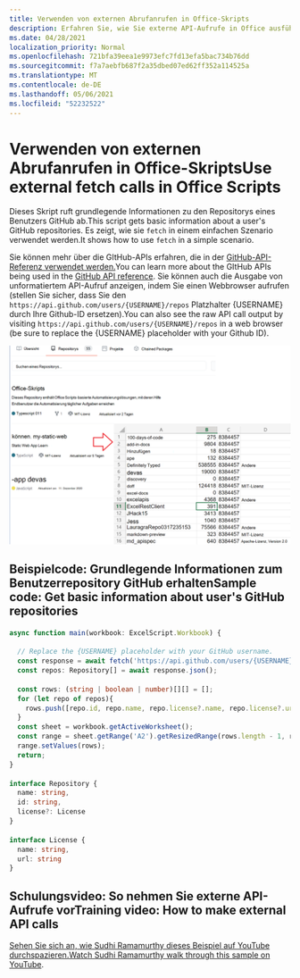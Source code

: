 ```yaml
---
title: Verwenden von externen Abrufanrufen in Office-Skripts
description: Erfahren Sie, wie Sie externe API-Aufrufe in Office ausführen.
ms.date: 04/28/2021
localization_priority: Normal
ms.openlocfilehash: 721bfa39eea1e9973efc7fd13efa5bac734b76dd
ms.sourcegitcommit: f7a7aebfb687f2a35dbed07ed62ff352a114525a
ms.translationtype: MT
ms.contentlocale: de-DE
ms.lasthandoff: 05/06/2021
ms.locfileid: "52232522"
---
```

# <a name="use-external-fetch-calls-in-office-scripts"></a><span data-ttu-id="3dd82-103">Verwenden von externen Abrufanrufen in Office-Skripts</span><span class="sxs-lookup"><span data-stu-id="3dd82-103">Use external fetch calls in Office Scripts</span></span>

<span data-ttu-id="3dd82-104">Dieses Skript ruft grundlegende Informationen zu den Repositorys eines Benutzers GitHub ab.</span><span class="sxs-lookup"><span data-stu-id="3dd82-104">This script gets basic information about a user's GitHub repositories.</span></span> <span data-ttu-id="3dd82-105">Es zeigt, wie sie `fetch` in einem einfachen Szenario verwendet werden.</span><span class="sxs-lookup"><span data-stu-id="3dd82-105">It shows how to use `fetch` in a simple scenario.</span></span>

<span data-ttu-id="3dd82-106">Sie können mehr über die GItHub-APIs erfahren, die in der [GitHub-API-Referenz verwendet werden.](https://docs.github.com/rest/reference/repos#list-repositories-for-a-user)</span><span class="sxs-lookup"><span data-stu-id="3dd82-106">You can learn more about the GItHub APIs being used in the [GitHub API reference](https://docs.github.com/rest/reference/repos#list-repositories-for-a-user).</span></span> <span data-ttu-id="3dd82-107">Sie können auch die Ausgabe von unformatiertem API-Aufruf anzeigen, indem Sie einen Webbrowser aufrufen (stellen Sie sicher, dass Sie den `https://api.github.com/users/{USERNAME}/repos` Platzhalter {USERNAME} durch Ihre Github-ID ersetzen).</span><span class="sxs-lookup"><span data-stu-id="3dd82-107">You can also see the raw API call output by visiting `https://api.github.com/users/{USERNAME}/repos` in a web browser (be sure to replace the {USERNAME} placeholder with your Github ID).</span></span>

![Get repositorys info example](../../images/git.png)

## <a name="sample-code-get-basic-information-about-users-github-repositories"></a><span data-ttu-id="3dd82-109">Beispielcode: Grundlegende Informationen zum Benutzerrepository GitHub erhalten</span><span class="sxs-lookup"><span data-stu-id="3dd82-109">Sample code: Get basic information about user's GitHub repositories</span></span>

```TypeScript
async function main(workbook: ExcelScript.Workbook) {

  // Replace the {USERNAME} placeholder with your GitHub username.
  const response = await fetch('https://api.github.com/users/{USERNAME}/repos');
  const repos: Repository[] = await response.json();
  
  const rows: (string | boolean | number)[][] = [];
  for (let repo of repos){ 
    rows.push([repo.id, repo.name, repo.license?.name, repo.license?.url])
  }
  const sheet = workbook.getActiveWorksheet();
  const range = sheet.getRange('A2').getResizedRange(rows.length - 1, rows[0].length - 1);
  range.setValues(rows);
  return;
}

interface Repository {
  name: string,
  id: string,
  license?: License 
}

interface License {
  name: string,
  url: string
}
```

## <a name="training-video-how-to-make-external-api-calls"></a><span data-ttu-id="3dd82-110">Schulungsvideo: So nehmen Sie externe API-Aufrufe vor</span><span class="sxs-lookup"><span data-stu-id="3dd82-110">Training video: How to make external API calls</span></span>

<span data-ttu-id="3dd82-111">[Sehen Sie sich an, wie Sudhi Ramamurthy dieses Beispiel auf YouTube durchspazieren.](https://youtu.be/fulP29J418E)</span><span class="sxs-lookup"><span data-stu-id="3dd82-111">[Watch Sudhi Ramamurthy walk through this sample on YouTube](https://youtu.be/fulP29J418E).</span></span>
